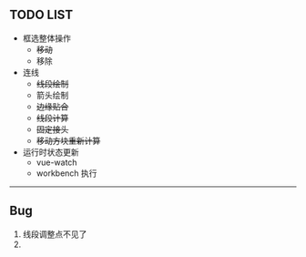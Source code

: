## TODO LIST
- 框选整体操作
  - ~~移动~~
  - 移除
- 连线 
  - ~~线段绘制~~
  - 箭头绘制
  - ~~边缘贴合~~
  - ~~线段计算~~
  - ~~固定接头~~
  - ~~移动方块重新计算~~
- 运行时状态更新
  - vue-watch
  - workbench 执行
---

## Bug 
1. 线段调整点不见了
2. 
